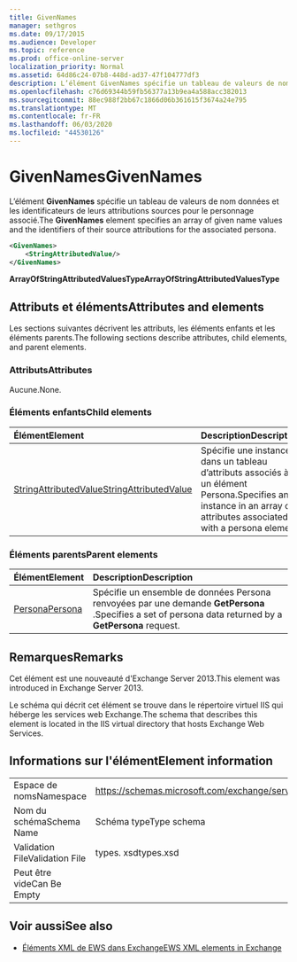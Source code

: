 ```yaml
---
title: GivenNames
manager: sethgros
ms.date: 09/17/2015
ms.audience: Developer
ms.topic: reference
ms.prod: office-online-server
localization_priority: Normal
ms.assetid: 64d86c24-07b8-448d-ad37-47f104777df3
description: L’élément GivenNames spécifie un tableau de valeurs de nom données et les identificateurs de leurs attributions sources pour le personnage associé.
ms.openlocfilehash: c76d69344b59fb56377a13b9ea4a588acc382013
ms.sourcegitcommit: 88ec988f2bb67c1866d06b361615f3674a24e795
ms.translationtype: MT
ms.contentlocale: fr-FR
ms.lasthandoff: 06/03/2020
ms.locfileid: "44530126"
---
```

# <a name="givennames"></a><span data-ttu-id="ac072-103">GivenNames</span><span class="sxs-lookup"><span data-stu-id="ac072-103">GivenNames</span></span>

<span data-ttu-id="ac072-104">L’élément **GivenNames** spécifie un tableau de valeurs de nom données et les identificateurs de leurs attributions sources pour le personnage associé.</span><span class="sxs-lookup"><span data-stu-id="ac072-104">The **GivenNames** element specifies an array of given name values and the identifiers of their source attributions for the associated persona.</span></span> 
  
```xml
<GivenNames>
    <StringAttributedValue/>
</GivenNames>
```

 <span data-ttu-id="ac072-105">**ArrayOfStringAttributedValuesType**</span><span class="sxs-lookup"><span data-stu-id="ac072-105">**ArrayOfStringAttributedValuesType**</span></span>
## <a name="attributes-and-elements"></a><span data-ttu-id="ac072-106">Attributs et éléments</span><span class="sxs-lookup"><span data-stu-id="ac072-106">Attributes and elements</span></span>

<span data-ttu-id="ac072-107">Les sections suivantes décrivent les attributs, les éléments enfants et les éléments parents.</span><span class="sxs-lookup"><span data-stu-id="ac072-107">The following sections describe attributes, child elements, and parent elements.</span></span>
  
### <a name="attributes"></a><span data-ttu-id="ac072-108">Attributs</span><span class="sxs-lookup"><span data-stu-id="ac072-108">Attributes</span></span>

<span data-ttu-id="ac072-109">Aucune.</span><span class="sxs-lookup"><span data-stu-id="ac072-109">None.</span></span>
  
### <a name="child-elements"></a><span data-ttu-id="ac072-110">Éléments enfants</span><span class="sxs-lookup"><span data-stu-id="ac072-110">Child elements</span></span>

|<span data-ttu-id="ac072-111">**Élément**</span><span class="sxs-lookup"><span data-stu-id="ac072-111">**Element**</span></span>|<span data-ttu-id="ac072-112">**Description**</span><span class="sxs-lookup"><span data-stu-id="ac072-112">**Description**</span></span>|
|:-----|:-----|
|[<span data-ttu-id="ac072-113">StringAttributedValue</span><span class="sxs-lookup"><span data-stu-id="ac072-113">StringAttributedValue</span></span>](stringattributedvalue.md) <br/> |<span data-ttu-id="ac072-114">Spécifie une instance dans un tableau d’attributs associés à un élément Persona.</span><span class="sxs-lookup"><span data-stu-id="ac072-114">Specifies an instance in an array of attributes associated with a persona element.</span></span>  <br/> |
   
### <a name="parent-elements"></a><span data-ttu-id="ac072-115">Éléments parents</span><span class="sxs-lookup"><span data-stu-id="ac072-115">Parent elements</span></span>

|<span data-ttu-id="ac072-116">**Élément**</span><span class="sxs-lookup"><span data-stu-id="ac072-116">**Element**</span></span>|<span data-ttu-id="ac072-117">**Description**</span><span class="sxs-lookup"><span data-stu-id="ac072-117">**Description**</span></span>|
|:-----|:-----|
|[<span data-ttu-id="ac072-118">Persona</span><span class="sxs-lookup"><span data-stu-id="ac072-118">Persona</span></span>](persona.md) <br/> |<span data-ttu-id="ac072-119">Spécifie un ensemble de données Persona renvoyées par une demande **GetPersona** .</span><span class="sxs-lookup"><span data-stu-id="ac072-119">Specifies a set of persona data returned by a **GetPersona** request.</span></span>  <br/> |
   
## <a name="remarks"></a><span data-ttu-id="ac072-120">Remarques</span><span class="sxs-lookup"><span data-stu-id="ac072-120">Remarks</span></span>

<span data-ttu-id="ac072-121">Cet élément est une nouveauté d'Exchange Server 2013.</span><span class="sxs-lookup"><span data-stu-id="ac072-121">This element was introduced in Exchange Server 2013.</span></span>
  
<span data-ttu-id="ac072-122">Le schéma qui décrit cet élément se trouve dans le répertoire virtuel IIS qui héberge les services web Exchange.</span><span class="sxs-lookup"><span data-stu-id="ac072-122">The schema that describes this element is located in the IIS virtual directory that hosts Exchange Web Services.</span></span>
  
## <a name="element-information"></a><span data-ttu-id="ac072-123">Informations sur l'élément</span><span class="sxs-lookup"><span data-stu-id="ac072-123">Element information</span></span>

|||
|:-----|:-----|
|<span data-ttu-id="ac072-124">Espace de noms</span><span class="sxs-lookup"><span data-stu-id="ac072-124">Namespace</span></span>  <br/> |https://schemas.microsoft.com/exchange/services/2006/types  <br/> |
|<span data-ttu-id="ac072-125">Nom du schéma</span><span class="sxs-lookup"><span data-stu-id="ac072-125">Schema Name</span></span>  <br/> |<span data-ttu-id="ac072-126">Schéma type</span><span class="sxs-lookup"><span data-stu-id="ac072-126">Type schema</span></span>  <br/> |
|<span data-ttu-id="ac072-127">Validation File</span><span class="sxs-lookup"><span data-stu-id="ac072-127">Validation File</span></span>  <br/> |<span data-ttu-id="ac072-128">types. xsd</span><span class="sxs-lookup"><span data-stu-id="ac072-128">types.xsd</span></span>  <br/> |
|<span data-ttu-id="ac072-129">Peut être vide</span><span class="sxs-lookup"><span data-stu-id="ac072-129">Can Be Empty</span></span>  <br/> ||
   
## <a name="see-also"></a><span data-ttu-id="ac072-130">Voir aussi</span><span class="sxs-lookup"><span data-stu-id="ac072-130">See also</span></span>



- [<span data-ttu-id="ac072-131">Éléments XML de EWS dans Exchange</span><span class="sxs-lookup"><span data-stu-id="ac072-131">EWS XML elements in Exchange</span></span>](ews-xml-elements-in-exchange.md)

